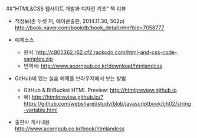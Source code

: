 ##"HTML&CSS 웹사이트 개발과 디자인 기초" 책 리뷰

* 책정보(존 두켓 저, 에이콘출판, 2014.11.30, 502p)<br>
  http://book.naver.com/bookdb/book_detail.nhn?bid=7058777

* 예제소스<br>
  - 원서: http://c805362.r62.cf2.rackcdn.com/html-and-css-code-samples.zip
  - 번역서: http://www.acornpub.co.kr/download/htmlandcss

* GitHub에 있는 실습 예제를 브라우저에서 보는 방법<br>
  - GitHub & BitBucket HTML Preview: http://htmlpreview.github.io<br>
  - 예) http://htmlpreview.github.io/?https://github.com/websharei/study/blob/javascriptbook/ch02/string-variable.html

* 출판사 게시내용<br>
  http://www.acornpub.co.kr/book/htmlandcss

